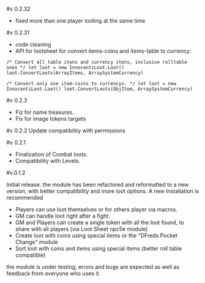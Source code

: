 #v 0.2.32
* fixed more than one player looting at the same time

#v 0.2.31

* code cleaning
* API for lootsheet for convert items-coins and items-table to currency: 

`/* Convert all table itens and currency itens, inclusive rolltable ones */
let loot = new InnocentiLoot.Loot()
loot.ConvertLoots(ArrayItems, ArraySystemCurrency)`

`/* Convert only one item-coins to currencys. */
let loot = new InnocentiLoot.Loot()
loot.ConvertLoots(ObjItem, ArraySystemCurrency)`

#v 0.2.3
* Fiz for name treasures.
* Fix for image tokens targets

#v 0.2.2
Update compatibility with permissions

#v 0.2.1
* Finalization of Combat loots.
* Compatibility with Levels.

#v.0.1.2

Initial release.
the module has been refactored and reformatted to a new version, with better compatibility and more loot options.
A new Installation is recommended

* Players can use loot themselves or for others player via macros.
* GM can handle loot right after a fight.
* GM and Players can create a single token with all the loot found, to share with all players (via Loot Sheet npc5e module)
* Create loot with coins using special items or the "DFreds Pocket Change" module
* Sort loot with coins and items using special items (better roll table compatible)

the module is under testing, errors and bugs are expected as well as feedback from everyone who uses it.